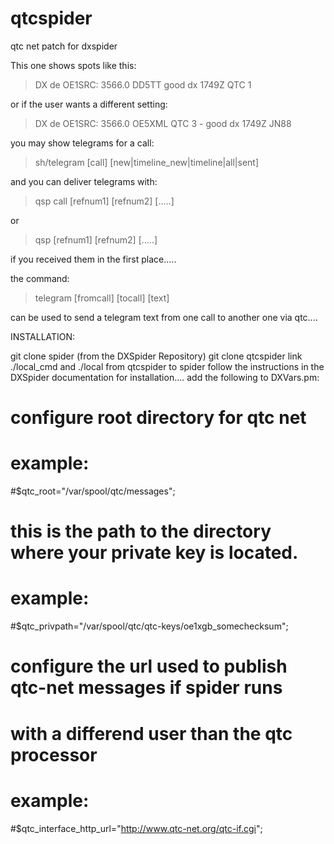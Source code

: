 # qtcspider
qtc net patch for dxspider


This one shows spots like this: 

> DX de OE1SRC:     3566.0  DD5TT        good dx                       1749Z QTC 1

or if the user wants a different setting: 
> DX de OE1SRC:     3566.0  OE5XML       QTC 3 - good dx               1749Z JN88

you may show telegrams for a call:
> sh/telegram [call] [new|timeline_new|timeline|all|sent]

and you can deliver telegrams with: 

> qsp call [refnum1] [refnum2] [.....]

or 
> qsp [refnum1] [refnum2] [.....]

if you received them in the first place.....

the command: 
> telegram [fromcall] [tocall] [text]

can be used to send a telegram text from one call to another one via qtc.... 

INSTALLATION: 

git clone spider  (from the DXSpider Repository)
git clone qtcspider 
link ./local_cmd and ./local from qtcspider to spider 
follow the instructions in the DXSpider documentation for installation.... 
add the following to DXVars.pm:

# configure root directory for qtc net 
# example:
#$qtc_root="/var/spool/qtc/messages"; 

# this is the path to the directory where your private key is located.
# example:
#$qtc_privpath="/var/spool/qtc/qtc-keys/oe1xgb_somechecksum"; 

# configure the url used to publish qtc-net messages if spider runs 
# with a differend user than the qtc processor 
# example:
#$qtc_interface_http_url="http://www.qtc-net.org/qtc-if.cgi"; 
